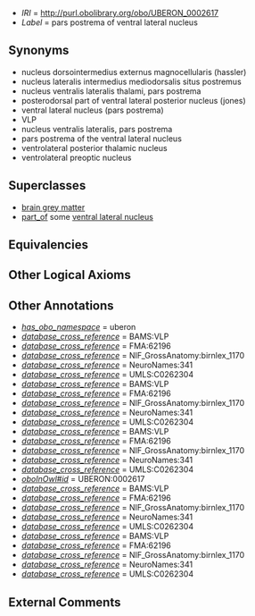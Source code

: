  * *IRI* = http://purl.obolibrary.org/obo/UBERON_0002617
 * *Label* = pars postrema of ventral lateral nucleus

## Synonyms

 * nucleus dorsointermedius externus magnocellularis (hassler)
 * nucleus lateralis intermedius mediodorsalis situs postremus
 * nucleus ventralis lateralis thalami, pars postrema
 * posterodorsal part of ventral lateral posterior nucleus (jones)
 * ventral lateral nucleus (pars postrema)
 * VLP
 * nucleus ventralis lateralis, pars postrema
 * pars postrema of the ventral lateral nucleus
 * ventrolateral posterior thalamic nucleus
 * ventrolateral preoptic nucleus

## Superclasses

 * [brain grey matter](../../UBERON/28/UBERON_0003528.md)
 * [part_of](../../BFO/50/BFO_0000050.md) some [ventral lateral nucleus](../../UBERON/25/UBERON_0001925.md)

## Equivalencies


## Other Logical Axioms


## Other Annotations

 * *[has_obo_namespace](../../ce/oboInOwl#hasOBONamespace.md)* = uberon
 * *[database_cross_reference](../../ef/oboInOwl#hasDbXref.md)* = BAMS:VLP
 * *[database_cross_reference](../../ef/oboInOwl#hasDbXref.md)* = FMA:62196
 * *[database_cross_reference](../../ef/oboInOwl#hasDbXref.md)* = NIF_GrossAnatomy:birnlex_1170
 * *[database_cross_reference](../../ef/oboInOwl#hasDbXref.md)* = NeuroNames:341
 * *[database_cross_reference](../../ef/oboInOwl#hasDbXref.md)* = UMLS:C0262304
 * *[database_cross_reference](../../ef/oboInOwl#hasDbXref.md)* = BAMS:VLP
 * *[database_cross_reference](../../ef/oboInOwl#hasDbXref.md)* = FMA:62196
 * *[database_cross_reference](../../ef/oboInOwl#hasDbXref.md)* = NIF_GrossAnatomy:birnlex_1170
 * *[database_cross_reference](../../ef/oboInOwl#hasDbXref.md)* = NeuroNames:341
 * *[database_cross_reference](../../ef/oboInOwl#hasDbXref.md)* = UMLS:C0262304
 * *[database_cross_reference](../../ef/oboInOwl#hasDbXref.md)* = BAMS:VLP
 * *[database_cross_reference](../../ef/oboInOwl#hasDbXref.md)* = FMA:62196
 * *[database_cross_reference](../../ef/oboInOwl#hasDbXref.md)* = NIF_GrossAnatomy:birnlex_1170
 * *[database_cross_reference](../../ef/oboInOwl#hasDbXref.md)* = NeuroNames:341
 * *[database_cross_reference](../../ef/oboInOwl#hasDbXref.md)* = UMLS:C0262304
 * *[oboInOwl#id](../../id/oboInOwl#id.md)* = UBERON:0002617
 * *[database_cross_reference](../../ef/oboInOwl#hasDbXref.md)* = BAMS:VLP
 * *[database_cross_reference](../../ef/oboInOwl#hasDbXref.md)* = FMA:62196
 * *[database_cross_reference](../../ef/oboInOwl#hasDbXref.md)* = NIF_GrossAnatomy:birnlex_1170
 * *[database_cross_reference](../../ef/oboInOwl#hasDbXref.md)* = NeuroNames:341
 * *[database_cross_reference](../../ef/oboInOwl#hasDbXref.md)* = UMLS:C0262304
 * *[database_cross_reference](../../ef/oboInOwl#hasDbXref.md)* = BAMS:VLP
 * *[database_cross_reference](../../ef/oboInOwl#hasDbXref.md)* = FMA:62196
 * *[database_cross_reference](../../ef/oboInOwl#hasDbXref.md)* = NIF_GrossAnatomy:birnlex_1170
 * *[database_cross_reference](../../ef/oboInOwl#hasDbXref.md)* = NeuroNames:341
 * *[database_cross_reference](../../ef/oboInOwl#hasDbXref.md)* = UMLS:C0262304

## External Comments

